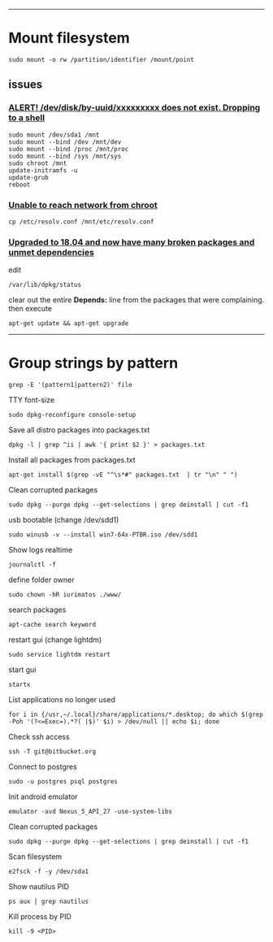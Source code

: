 ----
# Mount filesystem 
```
sudo mount -o rw /partition/identifier /mount/point
```
## issues
### [ALERT! /dev/disk/by-uuid/xxxxxxxxx does not exist. Dropping to a shell](https://askubuntu.com/questions/516217/alert-dev-disk-by-uuid-xxxxxxxxx-does-not-exist-dropping-to-a-shell/516471#516471)
```
sudo mount /dev/sda1 /mnt
sudo mount --bind /dev /mnt/dev
sudo mount --bind /proc /mnt/proc
sudo mount --bind /sys /mnt/sys
sudo chroot /mnt
update-initramfs -u
update-grub
reboot
```
### [Unable to reach network from chroot](https://unix.stackexchange.com/questions/280500/unable-to-reach-network-from-chroot/280534#280534)
```
cp /etc/resolv.conf /mnt/etc/resolv.conf
```
### [Upgraded to 18.04 and now have many broken packages and unmet dependencies](https://askubuntu.com/questions/1032126/upgraded-to-18-04-and-now-have-many-broken-packages-and-unmet-dependencies/1032453#1032453)
edit 
```
/var/lib/dpkg/status
```
clear out the entire **Depends:** line from the packages that were complaining.
then execute  
```
apt-get update && apt-get upgrade
```

----
# Group strings by pattern
```
grep -E '(pattern1|pattern2)' file
```

TTY font-size
```
sudo dpkg-reconfigure console-setup
```

Save all distro packages into packages.txt
```
dpkg -l | grep ^ii | awk '{ print $2 }' > packages.txt
```

Install all packages from packages.txt
```
apt-get install $(grep -vE "^\s*#" packages.txt  | tr "\n" " ")
```

Clean corrupted packages
```
sudo dpkg --purge dpkg --get-selections | grep deinstall | cut -f1
```

usb bootable (change /dev/sdd1)
```
sudo winusb -v --install win7-64x-PTBR.iso /dev/sdd1
```

Show logs realtime
```
journalctl -f
```

define folder owner
```
sudo chown -hR iurimatos ./www/
```

search packages
```
apt-cache search keyword
```

restart gui (change lightdm)
```
sudo service lightdm restart
```

start gui
```
startx
```

List applications no longer used
```
for i in {/usr,~/.local}/share/applications/*.desktop; do which $(grep -Poh '(?<=Exec=).*?( |$)' $i) > /dev/null || echo $i; done
```

Check ssh access
```
ssh -T git@bitbucket.org
```

Connect to postgres
```
sudo -u postgres psql postgres
```

Init android emulator
```
emulator -avd Nexus_5_API_27 -use-system-libs
```

Clean corrupted packages
```
sudo dpkg --purge dpkg --get-selections | grep deinstall | cut -f1
```

Scan filesystem
```
e2fsck -f -y /dev/sda1
```

Show nautilus PID
```
ps aux | grep nautilus
```

Kill process by PID
```
kill -9 <PID>
```
